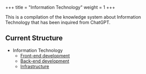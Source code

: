 +++
title = "Information Technology"
weight = 1
+++

This is a compilation of the knowledge system about Information Technology that has been inquired from ChatGPT.

## Current Structure
- Information Technology
  - [Front-end development](https://learninfun.github.io/learn-with-ai/ai-knowledge-hub/it/front-end-development/)
  - [Back-end development](https://learninfun.github.io/learn-with-ai/ai-knowledge-hub/it/back-end-development/)
  - [Infrastructure](https://learninfun.github.io/learn-with-ai/ai-knowledge-hub/it/infrastructure/)
